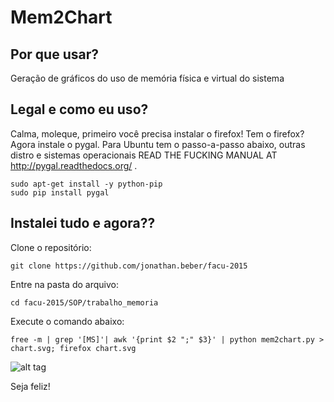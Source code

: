 Mem2Chart
=========

## Por que usar?

Geração de gráficos do uso de memória física e virtual do sistema

## Legal e como eu uso?

Calma, moleque, primeiro você precisa instalar o firefox! Tem o firefox? Agora instale o pygal. Para Ubuntu tem o passo-a-passo abaixo, outras distro e sistemas operacionais READ THE FUCKING MANUAL AT http://pygal.readthedocs.org/ .

```
sudo apt-get install -y python-pip
sudo pip install pygal
```

## Instalei tudo e agora??

Clone o repositório:
```
git clone https://github.com/jonathan.beber/facu-2015
```

Entre na pasta do arquivo:
```
cd facu-2015/SOP/trabalho_memoria
```

Execute  o comando abaixo:
```
free -m | grep '[MS]'| awk '{print $2 ";" $3}' | python mem2chart.py > chart.svg; firefox chart.svg
``` 
![alt tag](http://dicionarioinformal.com.br/image/v/493.png)

Seja feliz!



